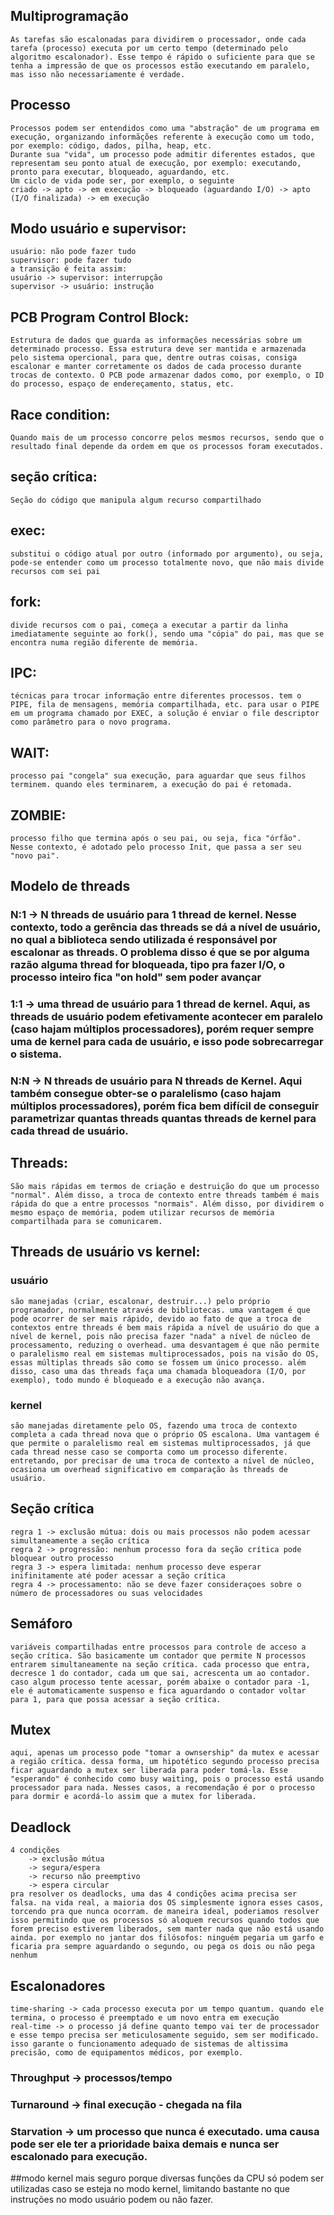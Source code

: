 ## Multiprogramação
	As tarefas são escalonadas para dividirem o processador, onde cada tarefa (processo) executa por um certo tempo (determinado pelo algoritmo escalonador). Esse tempo é rápido o suficiente para que se tenha a impressão de que os processos estão executando em paralelo, mas isso não necessariamente é verdade.  

## Processo
	Processos podem ser entendidos como uma "abstração" de um programa em execução, organizando informãções referente à execução como um todo, por exemplo: código, dados, pilha, heap, etc.
	Durante sua "vida", um processo pode admitir diferentes estados, que representam seu ponto atual de execução, por exemplo: executando, pronto para executar, bloqueado, aguardando, etc.
	Um ciclo de vida pode ser, por exemplo, o seguinte
	criado -> apto -> em execução -> bloqueado (aguardando I/O) -> apto (I/O finalizada) -> em execução

## Modo usuário e supervisor:
	usuário: não pode fazer tudo
	supervisor: pode fazer tudo
	a transição é feita assim:
	usuário -> supervisor: interrupção
	supervisor -> usuário: instrução 

## PCB Program Control Block:
	Estrutura de dados que guarda as informações necessárias sobre um determinado processo. Essa estrutura deve ser mantida e armazenada pelo sistema opercional, para que, dentre outras coisas, consiga escalonar e manter corretamente os dados de cada processo durante trocas de contexto. O PCB pode armazenar dados como, por exemplo, o ID do processo, espaço de endereçamento, status, etc.

## Race condition:
	Quando mais de um processo concorre pelos mesmos recursos, sendo que o resultado final depende da ordem em que os processos foram executados.

## seção crítica:
	Seção do código que manipula algum recurso compartilhado


## exec:
	substitui o código atual por outro (informado por argumento), ou seja, pode-se entender como um processo totalmente novo, que não mais divide recursos com sei pai

## fork:
	divide recursos com o pai, começa a executar a partir da linha imediatamente seguinte ao fork(), sendo uma "cópia" do pai, mas que se encontra numa região diferente de memória. 

## IPC:
	técnicas para trocar informação entre diferentes processos. tem o PIPE, fila de mensagens, memória compartilhada, etc. para usar o PIPE em um programa chamado por EXEC, a solução é enviar o file descriptor como parâmetro para o novo programa.


## WAIT:
	processo pai "congela" sua execução, para aguardar que seus filhos terminem. quando eles terminarem, a execução do pai é retomada.

## ZOMBIE:
	processo filho que termina após o seu pai, ou seja, fica "órfão". Nesse contexto, é adotado pelo processo Init, que passa a ser seu "novo pai".

## Modelo de threads

###	N:1 -> N threads de usuário para 1 thread de kernel. Nesse contexto, todo a gerência das threads se dá a nível de usuário, no qual a biblioteca sendo utilizada é responsável por escalonar as threads. O problema disso é que se por alguma razão alguma thread for bloqueada, tipo pra fazer I/O, o processo inteiro fica "on hold" sem poder avançar


###	1:1 -> uma thread de usuário para 1 thread de kernel. Aqui, as threads de usuário podem efetivamente acontecer em paralelo (caso hajam múltiplos processadores), porém requer sempre uma de kernel para cada de usuário, e isso pode sobrecarregar o sistema.

###	N:N -> N threads de usuário para N threads de Kernel. Aqui também consegue obter-se o paralelismo (caso hajam múltiplos processadores), porém fica bem difícil de conseguir parametrizar quantas threads quantas threads de kernel para cada thread de usuário.


## Threads:
	São mais rápidas em termos de criação e destruição do que um processo "normal". Além disso, a troca de contexto entre threads também é mais rápida do que a entre processos "normais". Além disso, por dividirem o mesmo espaço de memória, podem utilizar recursos de memória compartilhada para se comunicarem.

## Threads de usuário vs kernel:
### usuário
	são manejadas (criar, escalonar, destruir...) pelo próprio programador, normalmente através de bibliotecas. uma vantagem é que pode ocorrer de ser mais rápido, devido ao fato de que a troca de contextos entre threads é bem mais rápida a nível de usuário do que a nível de kernel, pois não precisa fazer "nada" a nível de núcleo de processamento, reduzing o overhead. uma desvantagem é que não permite o paralelismo real em sistemas multiprocessados, pois na visão do OS, essas múltiplas threads são como se fossem um único processo. além disso, caso uma das threads faça uma chamada bloqueadora (I/O, por exemplo), todo mundo é bloqueado e a execução não avança.

### kernel
	são manejadas diretamente pelo OS, fazendo uma troca de contexto completa a cada thread nova que o próprio OS escalona. Uma vantagem é que permite o paralelismo real em sistemas multiprocessados, já que cada thread nesse caso se comporta como um processo diferente. entretando, por precisar de uma troca de contexto a nível de núcleo, ocasiona um overhead significativo em comparação às threads de usuário.

## Seção crítica
	regra 1 -> exclusão mútua: dois ou mais processos não podem acessar simultaneamente a seção crítica
	regra 2 -> progressão: nenhum processo fora da seção crítica pode bloquear outro processo
	regra 3 -> espera limitada: nenhum processo deve esperar inifinitamente até poder acessar a seção crítica
	regra 4 -> processamento: não se deve fazer consideraçoes sobre o número de processadores ou suas velocidades

## Semáforo
	variáveis compartilhadas entre processos para controle de acceso a seção crítica. São basicamente um contador que permite N processos entrarem simultaneamente na seção crítica. cada processo que entra, decresce 1 do contador, cada um que sai, acrescenta um ao contador. caso algum processo tente acessar, porém abaixe o contador para -1, ele é automaticamente suspenso e fica aguardando o contador voltar para 1, para que possa acessar a seção crítica. 

## Mutex
	aqui, apenas um processo pode "tomar a ownsership" da mutex e acessar a região crítica. dessa forma, um hipotético segundo processo precisa ficar aguardando a mutex ser liberada para poder tomá-la. Esse "esperando" é conhecido como busy waiting, pois o processo está usando processador para nada. Nesses casos, a recomendação é por o processo para dormir e acordá-lo assim que a mutex for liberada.

## Deadlock
	4 condições
		-> exclusão mútua
		-> segura/espera
		-> recurso não preemptivo
		-> espera circular
	pra resolver os deadlocks, uma das 4 condições acima precisa ser falsa. na vida real, a maioria dos OS simplesmente ignora esses casos, torcendo pra que nunca ocorram. de maneira ideal, poderiamos resolver isso permitindo que os processos só aloquem recursos quando todos que forem preciso estiverem liberados, sem manter nada que não está usando ainda. por exemplo no jantar dos filósofos: ninguém pegaria um garfo e ficaria pra sempre aguardando o segundo, ou pega os dois ou não pega nenhum

## Escalonadores
	time-sharing -> cada processo executa por um tempo quantum. quando ele termina, o processo é preemptado e um novo entra em execução
	real-time -> o processo já define quanto tempo vai ter de processador e esse tempo precisa ser meticulosamente seguido, sem ser modificado. isso garante o funcionamento adequado de sistemas de altissima precisão, como de equipamentos médicos, por exemplo.


### Throughput -> processos/tempo
### Turnaround -> final execução - chegada na fila
### Starvation -> um processo que nunca é executado. uma causa pode ser ele ter a prioridade baixa demais e nunca ser escalonado para execução.

##modo kernel 
 mais seguro porque diversas funções da CPU só podem ser utilizadas caso se esteja no modo kernel, limitando bastante no que instruções no modo usuário podem ou não fazer.

